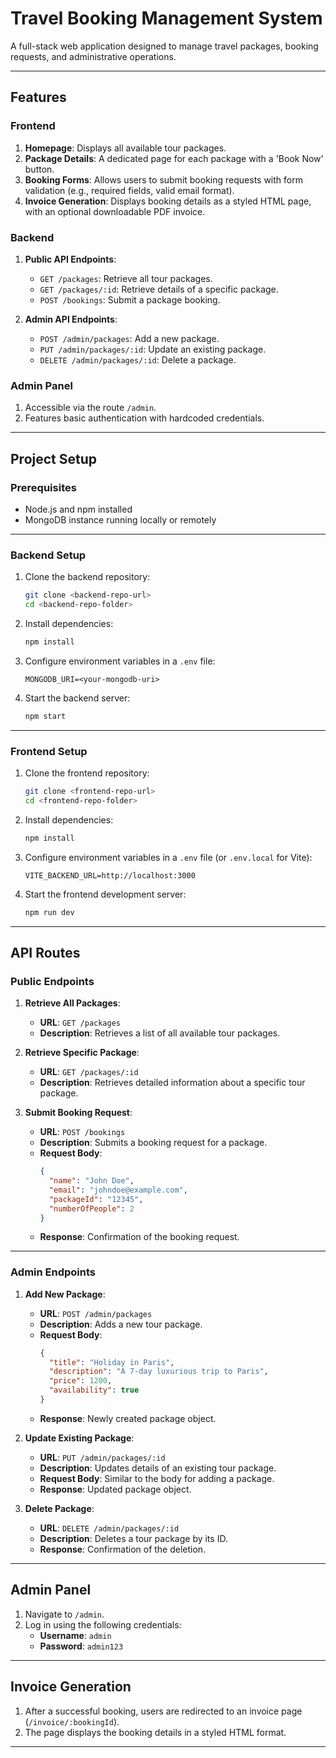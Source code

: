 # Travel Booking Management System  

A full-stack web application designed to manage travel packages, booking requests, and administrative operations.  

---

## Features  

### Frontend  
1. **Homepage**: Displays all available tour packages.  
2. **Package Details**: A dedicated page for each package with a 'Book Now' button.  
3. **Booking Forms**: Allows users to submit booking requests with form validation (e.g., required fields, valid email format).  
4. **Invoice Generation**: Displays booking details as a styled HTML page, with an optional downloadable PDF invoice.  

### Backend  
1. **Public API Endpoints**:  
   - `GET /packages`: Retrieve all tour packages.  
   - `GET /packages/:id`: Retrieve details of a specific package.  
   - `POST /bookings`: Submit a package booking.  

2. **Admin API Endpoints**:  
   - `POST /admin/packages`: Add a new package.  
   - `PUT /admin/packages/:id`: Update an existing package.  
   - `DELETE /admin/packages/:id`: Delete a package.  

### Admin Panel  
1. Accessible via the route `/admin`.  
2. Features basic authentication with hardcoded credentials.  

---

## Project Setup  

### Prerequisites  
- Node.js and npm installed  
- MongoDB instance running locally or remotely  

---

### Backend Setup  

1. Clone the backend repository:  
   ```bash
   git clone <backend-repo-url>
   cd <backend-repo-folder>
   ```  

2. Install dependencies:  
   ```bash
   npm install
   ```  

3. Configure environment variables in a `.env` file:  
   ```plaintext
   MONGODB_URI=<your-mongodb-uri> 
   ```  

4. Start the backend server:  
   ```bash
   npm start
   ```  

---

### Frontend Setup  

1. Clone the frontend repository:  
   ```bash
   git clone <frontend-repo-url>
   cd <frontend-repo-folder>
   ```  

2. Install dependencies:  
   ```bash
   npm install
   ```  

3. Configure environment variables in a `.env` file (or `.env.local` for Vite):  
   ```plaintext
   VITE_BACKEND_URL=http://localhost:3000
   ```  

4. Start the frontend development server:  
   ```bash
   npm run dev
   ```  

---

## API Routes  

### Public Endpoints  

1. **Retrieve All Packages**:  
   - **URL**: `GET /packages`  
   - **Description**: Retrieves a list of all available tour packages.  

2. **Retrieve Specific Package**:  
   - **URL**: `GET /packages/:id`  
   - **Description**: Retrieves detailed information about a specific tour package.  

3. **Submit Booking Request**:  
   - **URL**: `POST /bookings`  
   - **Description**: Submits a booking request for a package.  
   - **Request Body**:  
     ```json
     {
       "name": "John Doe",
       "email": "johndoe@example.com",
       "packageId": "12345",
       "numberOfPeople": 2
     }
     ```  
   - **Response**: Confirmation of the booking request.  

---

### Admin Endpoints  

1. **Add New Package**:  
   - **URL**: `POST /admin/packages`  
   - **Description**: Adds a new tour package.  
   - **Request Body**:  
     ```json
     {
       "title": "Holiday in Paris",
       "description": "A 7-day luxurious trip to Paris",
       "price": 1200,
       "availability": true
     }
     ```  
   - **Response**: Newly created package object.  

2. **Update Existing Package**:  
   - **URL**: `PUT /admin/packages/:id`  
   - **Description**: Updates details of an existing tour package.  
   - **Request Body**: Similar to the body for adding a package.  
   - **Response**: Updated package object.  

3. **Delete Package**:  
   - **URL**: `DELETE /admin/packages/:id`  
   - **Description**: Deletes a tour package by its ID.  
   - **Response**: Confirmation of the deletion.  

---

## Admin Panel  

1. Navigate to `/admin`.  
2. Log in using the following credentials:  
   - **Username**: `admin`  
   - **Password**: `admin123`  

---

## Invoice Generation  

1. After a successful booking, users are redirected to an invoice page (`/invoice/:bookingId`).  
2. The page displays the booking details in a styled HTML format.  

---
